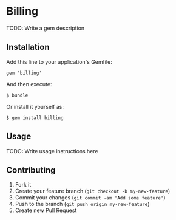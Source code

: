 # Billing

TODO: Write a gem description

## Installation

Add this line to your application's Gemfile:

    gem 'billing'

And then execute:

    $ bundle

Or install it yourself as:

    $ gem install billing

## Usage

TODO: Write usage instructions here

## Contributing

1. Fork it
2. Create your feature branch (`git checkout -b my-new-feature`)
3. Commit your changes (`git commit -am 'Add some feature'`)
4. Push to the branch (`git push origin my-new-feature`)
5. Create new Pull Request
